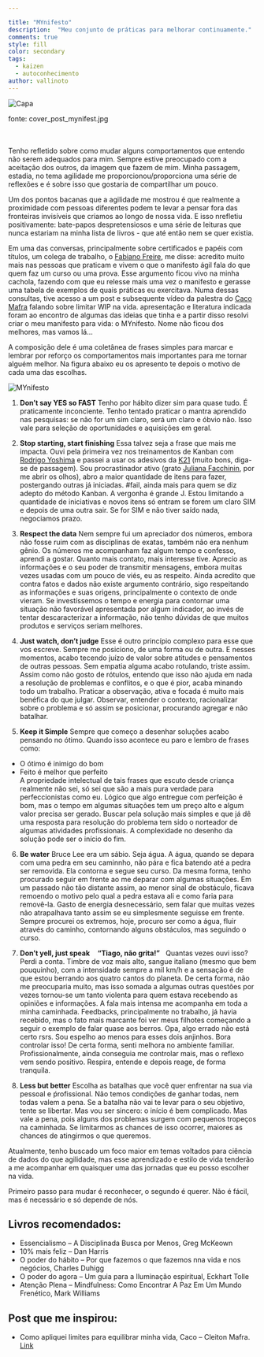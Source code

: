 ```yaml
---

title: "MYnifesto"
description:  "Meu conjunto de práticas para melhorar continuamente."
comments: true
style: fill
color: secondary
tags:
  - kaizen
  - autoconhecimento
author: vallinoto
---
```


![Capa](https://vallinoto.com/media/cover_post_mynifest.jpg)
<figcaption class="caption">fonte: cover_post_mynifest.jpg</figcaption>
<br>
<br>

Tenho refletido sobre como mudar alguns comportamentos que entendo não serem adequados para mim. Sempre estive preocupado com a aceitação dos outros, da imagem que fazem de mim. Minha passagem, estadia, no tema agilidade me proporcionou/proporciona uma série de reflexões e é sobre isso que gostaria de compartilhar um pouco.

Um dos pontos bacanas que a agilidade me mostrou é que realmente a proximidade com pessoas diferentes podem te levar a pensar fora das fronteiras invisíveis que criamos ao longo de nossa vida. E isso nrefletiu positivamente: bate-papos despretensiosos e uma série de leituras que nunca estariam na minha lista de livros - que até então nem se quer existia.

Em uma das conversas, principalmente sobre certificados e papéis com títulos, um colega de trabalho, o [Fabiano Freire](https://br.linkedin.com/in/fabianofreire/), me disse: acredito muito mais nas pessoas que praticam e vivem o que o manifesto ágil fala do que quem faz um curso ou uma prova. Esse argumento ficou vivo na minha cachola, fazendo com que eu relesse mais uma vez o manifesto e gerasse uma tabela de exemplos de quais práticas eu exercitava. Numa dessas consultas, tive acesso a um post e subsequente vídeo da palestra do [Caco Mafra](https://br.linkedin.com/in/cleitonmafra/) falando sobre limitar WIP na vida. apresentação e literatura indicada foram ao encontro de algumas das ideias que tinha e a partir disso resolvi criar o meu manifesto para vida: o MYnifesto. Nome não ficou dos melhores, mas vamos lá...

A composição dele é uma coletânea de frases simples para marcar e lembrar por reforço os comportamentos mais importantes para me tornar alguém melhor. Na figura abaixo eu os apresento te depois o motivo de cada uma das escolhas.


![MYnifesto](https://vallinoto.com/media/mynifesto.jpeg)


1. **Don’t say YES so FAST** 
Tenho por hábito dizer sim para quase tudo. É praticamente inconciente. Tenho tentado praticar o mantra aprendido nas pesquisas: se não for um sim claro, será um claro e óbvio não. Isso vale para seleção de oportunidades e aquisições em geral.

2. **Stop starting, start finishing** 
Essa talvez seja a frase que mais me impacta. Ouvi pela ṕrimeira vez nos treinamentos de Kanban com [Rodrigo Yoshima](https://br.linkedin.com/in/rodrigoy) e passei a usar os adesivos da [K21]( https://www.linkedin.com/company/knowledge21) (muito bons, diga-se de passagem). Sou procrastinador ativo (grato [Juliana Facchinin](https://br.linkedin.com/in/juliana-facchini-b15050199), por me abrir os olhos), abro a maior quantidade de itens para fazer, postergando outras já iniciadas.
#fail, ainda mais para quem se diz adepto do método Kanban. A vergonha é grande J. Estou limitando a quantidade de iniciativas e novos itens só entram se forem um claro SIM e depois de uma outra sair. Se for SIM e não tiver saído nada, negociamos prazo.

3. **Respect the data** 
Nem sempre fui um apreciador dos números, embora não fosse ruim com as disciplinas de exatas, também não era nenhum gênio. Os números me acompanham faz algum tempo e confesso, aprendi a gostar. Quanto mais contato, mais interesse tive.
Aprecio as informações e o seu poder de transmitir mensagens, embora muitas vezes usadas com um pouco de viés, eu as respeito. Ainda acredito que contra fatos e dados não existe argumento contrário, sigo respeitando as informações e suas origens, principalmente o contexto de onde vieram.
Se investíssemos o tempo e energia para contornar uma situação não favorável apresentada por algum indicador, ao invés de tentar descaracterizar a informação, não tenho dúvidas de que muitos produtos e serviços seriam melhores.

4. **Just watch, don’t judge** 
Esse é outro princípio complexo para esse que vos escreve. Sempre me posiciono, de uma forma ou de outra. E nesses momentos, acabo tecendo juízo de valor sobre atitudes e pensamentos de outras pessoas. Sem empatia alguma acabo rotulando, triste assim.
Assim como não gosto de rótulos, entendo que isso não ajuda em nada a resolução de problemas e conflitos, e o que é pior, acaba minando todo um trabalho. Praticar a observação, ativa e focada é muito mais benéfica do que julgar.
Observar, entender o contexto, racionalizar sobre o problema e só assim se posicionar, procurando agregar e não batalhar.

5. **Keep it Simple** 
Sempre que começo a desenhar soluções acabo pensando no ótimo. Quando isso acontece eu paro e lembro de frases como:
- O ótimo é inimigo do bom
- Feito é melhor que perfeito&nbsp;&nbsp;
<br>A propriedade intelectual de tais frases que escuto desde criança realmente não sei, só sei que são a mais pura verdade para perfeccionistas como eu. Lógico que algo entregue com perfeição é bom, mas o tempo em algumas situações tem um preço alto e algum valor precisa ser gerado. Buscar pela solução mais simples e que já dê uma resposta para resolução do problema tem sido o norteador de algumas atividades profissionais.
A complexidade no desenho da solução pode ser o início do fim.

6. **Be water** 
Bruce Lee era um sábio. Seja água. A água, quando se depara com uma pedra em seu caminnho, não pára e fica batendo até a pedra ser removida. Ela contorna e segue seu curso. Da mesma forma, tenho procurado seguir em frente ao me deparar com algumas situações.
Em um passado não tão distante assim, ao menor sinal de obstáculo, ficava remoendo o motivo pelo qual a pedra estava ali e como faria para removê-la. Gasto de energia desnecessário, sem falar que muitas vezes não atrapalhava tanto assim se eu simplesmente seguisse em frente.
Sempre procurei os extremos, hoje, procuro ser como a água, fluir através do caminho, contornando alguns obstáculos, mas seguindo o curso.

7. **Don’t yell, just speak** &nbsp;&nbsp;
__“Tiago, não grita!”__ &nbsp;&nbsp;Quantas vezes ouvi isso? Perdi a conta. Timbre de voz mais alto, sangue italiano (mesmo que bem pouquinho), com a intensidade sempre a mil km/h e a sensação é de que estou berrando aos quatro cantos do planeta. De certa forma, não me preocuparia muito, mas isso somada a algumas outras questões por vezes tornou-se um tanto violenta para quem estava recebendo as opiniões e informações. A fala mais intensa me acompanha em toda a minha caminhada. Feedbacks, principalmente no trabalho, já havia recebido, mas o fato mais marcante foi ver meus filhotes começando a seguir o exemplo de falar quase aos berros.
Opa, algo errado não está certo rsrs. Sou espelho ao menos para esses dois anjinhos. Bora controlar isso! De certa forma, senti melhora no ambiente familiar. Profissionalmente, ainda conseguia me controlar mais, mas o reflexo vem sendo positivo. Respira, entende e depois reage, de forma tranquila.

8. **Less but better** 
Escolha as batalhas que você quer enfrentar na sua via pessoal e ṕrofissional. Não temos condições de ganhar todas, nem todas valem a pena. Se a batalha não vai te levar para o seu objetivo, tente se libertar. Mas vou ser sincero: o início é bem complicado. Mas vale a pena, pois alguns dos problemas surgem com pequenos tropeços na caminhada. Se limitarmos as chances de isso ocorrer, maiores as chances de atingirmos o que queremos.

Atualmente, tenho buscado um foco maior em temas voltados para ciência de dados do que agilidade, mas esse aprendizado e estilo de vida tenderão a me acompanhar em quaisquer uma das jornadas que eu posso escolher na vida.

Primeiro passo para mudar é reconhecer, o segundo é querer. Não é fácil, mas é necessário e só depende de nós.

## Livros recomendados:
* Essencialismo – A Disciplinada Busca por Menos, Greg McKeown
* 10% mais feliz – Dan Harris
* O poder do hábito – Por que fazemos o que fazemos nna vida e nos negócios, Charles Duhigg
* O poder do agora – Um guia para a Iluminação espiritual, Eckhart Tolle
* Atenção Plena – Mindfulness: Como Encontrar A Paz Em Um Mundo Frenético, Mark Williams

## Post que me inspirou:
* Como apliquei limites para equilibrar minha vida, Caco – Cleiton Mafra. [Link](https://medium.com/rd-shipit/como-apliquei-limites-para-equilibrar-minha-vida-7af6139fc1a3)

